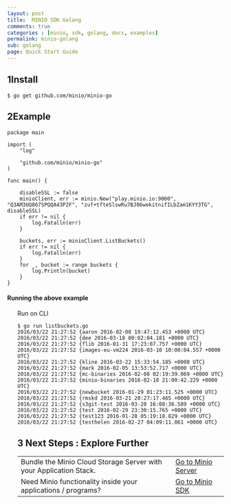 ```yaml
---
layout: post
title:  MINIO SDK Golang
comments: true
categories : [minio, sdk, golang, docs, examples]
permalink: minio-golang 
sub: golang 
page: Quick Start Guide
---
```


## <span>1</span>Install
 
    $ go get github.com/minio/minio-go
 				 

## <span>2</span>Example

<pre class="code-toolbar m-b-10"><code class="language-go">package main

import (
	"log"

	"github.com/minio/minio-go"
)

func main() {

    disableSSL := false
	minioClient, err := minio.New("play.minio.io:9000", "Q3AM3UQ867SPQQA43P2F", "zuf+tfteSlswRu7BJ86wekitnifILbZam1KYY3TG", disableSSL)
	if err != nil {
		log.Fatalln(err)
	}

	buckets, err := minioClient.ListBuckets()
	if err != nil {
		log.Fatalln(err)
	}
	for _, bucket := range buckets {
		log.Println(bucket)
	}
}
</code></pre>
 		
	
#### Running the above example 

<ul style="list-style: none;"> 
<li> <i class="fa fa-caret-right"></i> Run on CLI
<pre><code class="language-bash">$ go run listbuckets.go
2016/03/22 21:27:52 {aaron 2016-02-08 19:47:12.453 +0000 UTC}
2016/03/22 21:27:52 {dee 2016-03-18 00:02:04.181 +0000 UTC}
2016/03/22 21:27:52 {flib 2016-01-31 17:23:07.757 +0000 UTC}
2016/03/22 21:27:52 {images-eu-vm224 2016-03-10 10:00:04.557 +0000 UTC}
2016/03/22 21:27:52 {kline 2016-03-22 15:33:54.185 +0000 UTC}
2016/03/22 21:27:52 {mark 2016-02-05 13:53:52.717 +0000 UTC}
2016/03/22 21:27:52 {mc-binaries 2016-02-08 02:19:39.069 +0000 UTC}
2016/03/22 21:27:52 {minio-binaries 2016-02-18 21:00:42.229 +0000 UTC}
2016/03/22 21:27:52 {newbucket 2016-01-29 01:23:11.525 +0000 UTC}
2016/03/22 21:27:52 {rmskd 2016-03-21 20:27:17.465 +0000 UTC}
2016/03/22 21:27:52 {s3git-test 2016-03-20 16:08:36.589 +0000 UTC}
2016/03/22 21:27:52 {test 2016-02-29 23:30:15.765 +0000 UTC}
2016/03/22 21:27:52 {test123 2016-01-28 05:19:18.829 +0000 UTC}
2016/03/22 21:27:52 {testhelen 2016-02-27 04:09:11.861 +0000 UTC}
</code></pre>
   
## <span>3</span> Next Steps : Explore Further

<table class="table table-bordered">
<tbody>
    <tr>
        <td>Bundle the Minio Cloud Storage Server with your Application Stack.</td>
        <td><a href="minio-client.html">Go to Minio Server</a></td>
    </tr>
    <tr>
        <td>Need Minio functionality inside your applications / programs?</td>
        <td><a href="minio-sdk.html">Go to Minio SDK</a></td>
    </tr>
</tbody>
</table>
 
